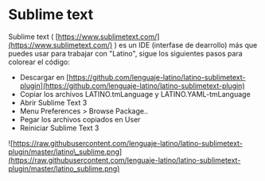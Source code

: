 # Sublime text

Sublime text \( [https://www.sublimetext.com/](https://www.sublimetext.com/) \) es un IDE \(interfase de dearrollo\) más que puedes usar para trabajar con "Latino", sigue los siguientes pasos para colorear el código:

* Descargar en [https://github.com/lenguaje-latino/latino-sublimetext-plugin](https://github.com/lenguaje-latino/latino-sublimetext-plugin)
* Copiar los archivos LATINO.tmLanguage y LATINO.YAML-tmLanguage
* Abrir Sublime Text 3
* Menu Preferences &gt; Browse Package..
* Pegar los archivos copiados en User
* Reiniciar Sublime Text 3

![https://raw.githubusercontent.com/lenguaje-latino/latino-sublimetext-plugin/master/latino\_sublime.png](https://raw.githubusercontent.com/lenguaje-latino/latino-sublimetext-plugin/master/latino_sublime.png)

